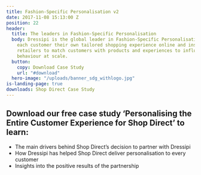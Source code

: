 ```yaml
---
title: Fashion-Specific Personalisation v2
date: 2017-11-08 15:13:00 Z
position: 22
header:
  title: The leaders in Fashion-Specific Personalisation
  body: Dressipi is the global leader in Fashion-Specific Personalisation. We give
    each customer their own tailored shopping experience online and instore, enabling
    retailers to match customers with products and experiences to influence buying
    behaviour at scale.
  button:
    copy: Download Case Study
    url: "#download"
  hero-image: "/uploads/banner_sdg_withlogo.jpg"
is-landing-page: true
downloads: Shop Direct Case Study
---
```


## Download our free case study ‘Personalising the Entire Customer Experience for Shop Direct’ to learn:

* The main drivers behind Shop Direct’s decision to partner with Dressipi
* How Dressipi has helped Shop Direct deliver personalisation to every customer
* Insights into the positive results of the partnership
